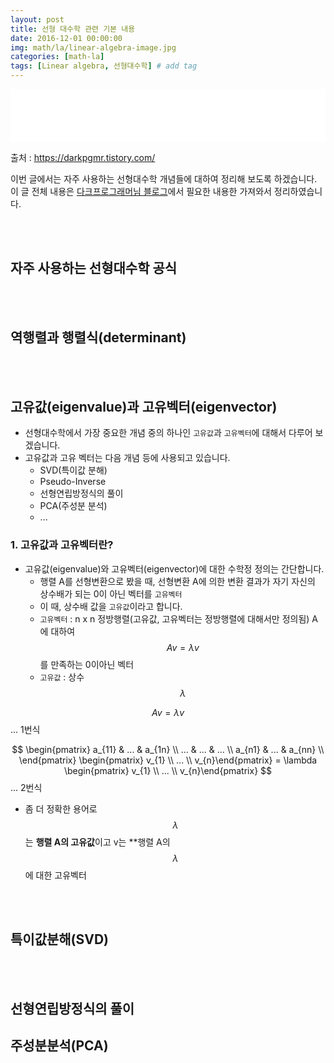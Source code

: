 ```yaml
---
layout: post
title: 선형 대수학 관련 기본 내용 
date: 2016-12-01 00:00:00
img: math/la/linear-algebra-image.jpg
categories: [math-la] 
tags: [Linear algebra, 선형대수학] # add tag
---
```


<iframe src="//partners.coupang.com/cdn/redirect?url=customjs%2Faffiliate%2Fsearch-bar%2F0.0.3%2Flogo-01.html%3FtrackingCode%3DAF1042200" width="100%" height="85" frameborder="0" scrolling="no"></iframe>

출처 : https://darkpgmr.tistory.com/

이번 글에서는 자주 사용하는 선형대수학 개념들에 대하여 정리해 보도록 하겠습니다.
이 글 전체 내용은 [다크프로그래머님 블로그](https://darkpgmr.tistory.com/)에서 필요한 내용한 가져와서 정리하였습니다.

<br><br>

## 자주 사용하는 선형대수학 공식

<br><br>

## 역행렬과 행렬식(determinant)

<br><br>

## 고유값(eigenvalue)과 고유벡터(eigenvector)

+ 선형대수학에서 가장 중요한 개념 중의 하나인 `고유값`과 `고유벡터`에 대해서 다루어 보겠습니다.
+ 고유값과 고유 벡터는 다음 개념 등에 사용되고 있습니다. 
    + SVD(특이값 분해)
    + Pseudo-Inverse
    + 선형연립방정식의 풀이
    + PCA(주성분 분석)
    + ...
    
### 1. 고유값과 고유벡터란?

+ 고유값(eigenvalue)와 고유벡터(eigenvector)에 대한 수학정 정의는 간단합니다.
    + 행렬 A를 선형변환으로 봤을 때, 선형변환 A에 의한 변환 결과가 자기 자신의 상수배가 되는 0이 아닌 벡터를 `고유벡터` 
    + 이 때, 상수배 값을 `고유값`이라고 합니다.
    + `고유벡터` : n x n 정방행렬(고유값, 고유벡터는 정방행렬에 대해서만 정의됨) A에 대하여 $$ Av = \lambda v $$를 만족하는 0이아닌 벡터
    + `고유값` : 상수 $$ \lambda $$
    
$$ Av = \lambda v $$ ... 1번식

$$ \begin{pmatrix} a_{11} & ... & a_{1n} \\     ... & ... & ... \\ a_{n1} & ... & a_{nn} \\ \end{pmatrix} \begin{pmatrix} v_{1} \\ ... \\ v_{n}\end{pmatrix} = \lambda \begin{pmatrix} v_{1} \\ ... \\ v_{n}\end{pmatrix} $$ ... 2번식 
    
+ 좀 더 정확한 용어로 $$ \lambda $$는 **행렬 A의 고유값**이고 v는 **행렬 A의 $$\lambda$$ 에 대한 고유벡터


    
    
<br><br>

## 특이값분해(SVD)

<br><br>

## 선형연립방정식의 풀이

## 주성분분석(PCA)

<br><br>
